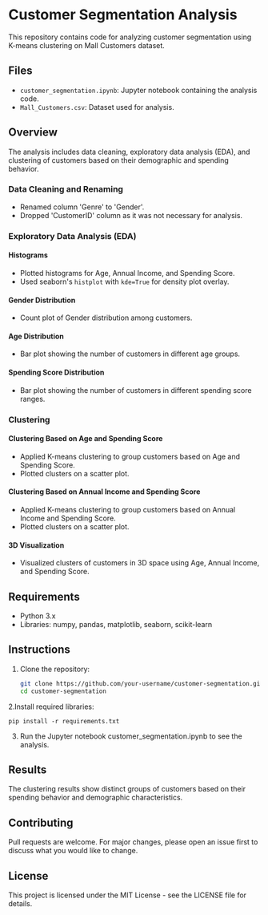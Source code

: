 # Customer Segmentation Analysis

This repository contains code for analyzing customer segmentation using K-means clustering on Mall Customers dataset.

## Files

- `customer_segmentation.ipynb`: Jupyter notebook containing the analysis code.
- `Mall_Customers.csv`: Dataset used for analysis.

## Overview

The analysis includes data cleaning, exploratory data analysis (EDA), and clustering of customers based on their demographic and spending behavior.

### Data Cleaning and Renaming

- Renamed column 'Genre' to 'Gender'.
- Dropped 'CustomerID' column as it was not necessary for analysis.

### Exploratory Data Analysis (EDA)

#### Histograms
- Plotted histograms for Age, Annual Income, and Spending Score.
- Used seaborn's `histplot` with `kde=True` for density plot overlay.

#### Gender Distribution
- Count plot of Gender distribution among customers.

#### Age Distribution
- Bar plot showing the number of customers in different age groups.

#### Spending Score Distribution
- Bar plot showing the number of customers in different spending score ranges.

### Clustering

#### Clustering Based on Age and Spending Score

- Applied K-means clustering to group customers based on Age and Spending Score.
- Plotted clusters on a scatter plot.

#### Clustering Based on Annual Income and Spending Score

- Applied K-means clustering to group customers based on Annual Income and Spending Score.
- Plotted clusters on a scatter plot.

#### 3D Visualization

- Visualized clusters of customers in 3D space using Age, Annual Income, and Spending Score.

## Requirements

- Python 3.x
- Libraries: numpy, pandas, matplotlib, seaborn, scikit-learn

## Instructions

1. Clone the repository:
   ```bash
   git clone https://github.com/your-username/customer-segmentation.git
   cd customer-segmentation

2.Install required libraries:
```
pip install -r requirements.txt
```

3. Run the Jupyter notebook customer_segmentation.ipynb to see the analysis.

## Results
The clustering results show distinct groups of customers based on their spending behavior and demographic characteristics.

## Contributing
Pull requests are welcome. For major changes, please open an issue first to discuss what you would like to change.

## License
This project is licensed under the MIT License - see the LICENSE file for details.
